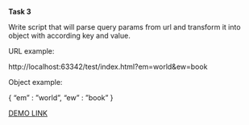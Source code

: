 **Task 3**

Write script that will parse query params from url and transform it into object with according key and value.

URL example:

http://localhost:63342/test/index.html?em=world&ew=book

Object example:

{
	“em” : ”world”,
“ew” : ”book”
}

[DEMO LINK](https://hrynkevych.github.io/query_param_parser)